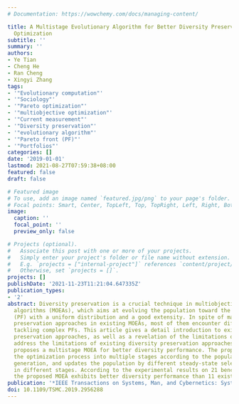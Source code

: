 ```yaml
---
# Documentation: https://wowchemy.com/docs/managing-content/

title: A Multistage Evolutionary Algorithm for Better Diversity Preservation in Multiobjective
  Optimization
subtitle: ''
summary: ''
authors:
- Ye Tian
- Cheng He
- Ran Cheng
- Xingyi Zhang
tags:
- '"Evolutionary computation"'
- '"Sociology"'
- '"Pareto optimization"'
- '"multiobjective optimization"'
- '"Current measurement"'
- '"Diversity preservation"'
- '"evolutionary algorithm"'
- '"Pareto front (PF)"'
- '"Portfolios"'
categories: []
date: '2019-01-01'
lastmod: 2021-08-27T07:59:38+08:00
featured: false
draft: false

# Featured image
# To use, add an image named `featured.jpg/png` to your page's folder.
# Focal points: Smart, Center, TopLeft, Top, TopRight, Left, Right, BottomLeft, Bottom, BottomRight.
image:
  caption: ''
  focal_point: ''
  preview_only: false

# Projects (optional).
#   Associate this post with one or more of your projects.
#   Simply enter your project's folder or file name without extension.
#   E.g. `projects = ["internal-project"]` references `content/project/deep-learning/index.md`.
#   Otherwise, set `projects = []`.
projects: []
publishDate: '2021-11-23T11:21:04.647335Z'
publication_types:
- '2'
abstract: Diversity preservation is a crucial technique in multiobjective evolutionary
  algorithms (MOEAs), which aims at evolving the population toward the Pareto front
  (PF) with a uniform distribution and a good extensity. In spite of many diversity
  preservation approaches in existing MOEAs, most of them encounter difficulties in
  tackling complex PFs. This article gives a detail introduction to existing diversity
  preservation approaches, as well as a revelation of the limitations of them. To
  address the limitations of existing diversity preservation approaches, this article
  proposes a multistage MOEA for better diversity performance. The proposed MOEA divides
  the optimization process into multiple stages according to the population in each
  generation, and updates the population by different steady-state selection schemes
  in different stages. According to the experimental results on 21 benchmark problems,
  the proposed MOEA exhibits better diversity performance than 11 existing MOEAs.
publication: '*IEEE Transactions on Systems, Man, and Cybernetics: Systems*'
doi: 10.1109/TSMC.2019.2956288
---
```

